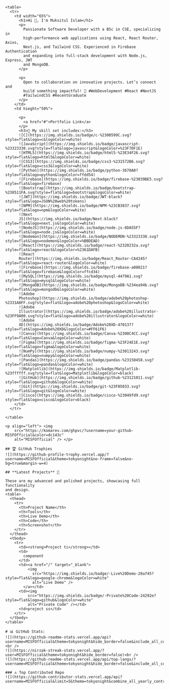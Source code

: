     <table>
      <tr>
        <td width="65%">
          <h1>Hi 👋, I'm Muksitul Islam</h1>
          <p>
            Passionate Software Developer with a BSc in CSE, specializing in
            high-performance web applications using React, React Router, Axios,
            Next.js, and Tailwind CSS. Experienced in Firebase Authentication
            and expanding into full-stack development with Node.js, Express, JWT
            and MongoDB.
          </p>

          <p>
            Open to collaboration on innovative projects. Let’s connect and
            build something impactful! 🚀 #WebDevelopment #React #NextJS
            #TailwindCSS #RecentGraduate
          </p>
        </td>
        <td hieght="50%">

          <p>
            <a href="#">Portfolio Link</a>
          </p>
          <h3>🚀 My skill set includes:</h3>
          ![C](https://img.shields.io/badge/c-%2300599C.svg?style=flat&logo=c&logoColor=white)
          ![JavaScript](https://img.shields.io/badge/javascript-%23323330.svg?style=flat&logo=javascript&logoColor=%23F7DF1E)
          ![HTML5](https://img.shields.io/badge/html5-%23E34F26.svg?style=flat&logo=html5&logoColor=white)
          ![CSS3](https://img.shields.io/badge/css3-%231572B6.svg?style=flat&logo=css3&logoColor=white)
          ![Python](https://img.shields.io/badge/python-3670A0?style=flat&logo=python&logoColor=ffdd54)
          ![Firebase](https://img.shields.io/badge/firebase-%23039BE5.svg?style=flat&logo=firebase)
          ![Bootstrap](https://img.shields.io/badge/bootstrap-%238511FA.svg?style=flat&logo=bootstrap&logoColor=white)
          ![JWT](https://img.shields.io/badge/JWT-black?style=flat&logo=JSON%20web%20tokens)
          ![NPM](https://img.shields.io/badge/NPM-%23CB3837.svg?style=flat&logo=npm&logoColor=white)
          ![Next
          JS](https://img.shields.io/badge/Next-black?style=flat&logo=next.js&logoColor=white)
          ![NodeJS](https://img.shields.io/badge/node.js-6DA55F?style=flat&logo=node.js&logoColor=white)
          ![Nodemon](https://img.shields.io/badge/NODEMON-%23323330.svg?style=flat&logo=nodemon&logoColor=%BBDEAD)
          ![React](https://img.shields.io/badge/react-%2320232a.svg?style=flat&logo=react&logoColor=%2361DAFB)
          ![React
          Router](https://img.shields.io/badge/React_Router-CA4245?style=flat&logo=react-router&logoColor=white)
          ![Firebase](https://img.shields.io/badge/firebase-a08021?style=flat&logo=firebase&logoColor=ffcd34)
          ![MySQL](https://img.shields.io/badge/mysql-4479A1.svg?style=flat&logo=mysql&logoColor=white)
          ![MongoDB](https://img.shields.io/badge/MongoDB-%234ea94b.svg?style=flat&logo=mongodb&logoColor=white)
          ![Adobe
          Photoshop](https://img.shields.io/badge/adobe%20photoshop-%2331A8FF.svg?style=flat&logo=adobe%20photoshop&logoColor=white)
          ![Adobe
          Illustrator](https://img.shields.io/badge/adobe%20illustrator-%23FF9A00.svg?style=flat&logo=adobe%20illustrator&logoColor=white)
          ![Adobe
          XD](https://img.shields.io/badge/Adobe%20XD-470137?style=flat&logo=Adobe%20XD&logoColor=#FF61F6)
          ![Canva](https://img.shields.io/badge/Canva-%2300C4CC.svg?style=flat&logo=Canva&logoColor=white)
          ![Figma](https://img.shields.io/badge/figma-%23F24E1E.svg?style=flat&logo=figma&logoColor=white)
          ![NumPy](https://img.shields.io/badge/numpy-%23013243.svg?style=flat&logo=numpy&logoColor=white)
          ![Pandas](https://img.shields.io/badge/pandas-%23150458.svg?style=flat&logo=pandas&logoColor=white)
          ![Matplotlib](https://img.shields.io/badge/Matplotlib-%23ffffff.svg?style=flat&logo=Matplotlib&logoColor=black)
          ![GitHub](https://img.shields.io/badge/github-%23121011.svg?style=flat&logo=github&logoColor=white)
          ![Git](https://img.shields.io/badge/git-%23F05033.svg?style=flat&logo=git&logoColor=white)
          ![Cisco](https://img.shields.io/badge/cisco-%23049fd9.svg?style=flat&logo=cisco&logoColor=black)
        </td>
      </tr>

    </table>

    <p align="left"> <img
        src="https://komarev.com/ghpvc/?username=your-github-MISFOfficial&color=dc143c"
        alt="MISFOfficial" /> </p>

    ## 🏆 GitHub Trophies
    ![](https://github-profile-trophy.vercel.app/?username=MISFOfficial&theme=tokyonight&no-frame=false&no-bg=true&margin-w=4)

    ## **Latest Projects** 🚀

    These are my advanced and polished projects, showcasing full functionality
    and design.
    <table>
      <thead>
        <tr>
          <th>Project Name</th>
          <th>Tools</th>
          <th>Live Demo</th>
          <th>Code</th>
          <th>Screenshot</th>
        </tr>
      </thead>
      <tbody>
        <tr>
          <td><strong>Project ti</strong></td>
          <td>
            component
          </td>
          <td><a href="/" target="_blank">
              <img
                src="https://img.shields.io/badge/-Live%20Demo-28a745?style=flat&logo=google-chrome&logoColor=white"
                alt="Live Demo" />
            </a></td>
          <td><img
              src="https://img.shields.io/badge/-Private%20Code-24292e?style=flat&logo=github&logoColor=white"
              alt="Private Code" /></td>
          <td>project ss</td>
        </tr>
      </tbody>
    </table>

    # 📊 GitHub Stats:
    ![](https://github-readme-stats.vercel.app/api?username=MISFOfficial&theme=tokyonight&hide_border=false&include_all_commits=true&count_private=true)<br />
    ![](https://nirzak-streak-stats.vercel.app/?user=MISFOfficial&theme=tokyonight&hide_border=false)<br />
    ![](https://github-readme-stats.vercel.app/api/top-langs/?username=MISFOfficial&theme=tokyonight&hide_border=false&include_all_commits=true&count_private=true&layout=compact)

    ### 🔝 Top Contributed Repo
    ![](https://github-contributor-stats.vercel.app/api?username=MISFOfficial&limit=5&theme=tokyonight&combine_all_yearly_contributions=true)
